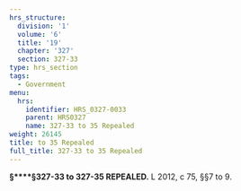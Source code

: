 ```yaml
---
hrs_structure:
  division: '1'
  volume: '6'
  title: '19'
  chapter: '327'
  section: 327-33
type: hrs_section
tags:
  - Government
menu:
  hrs:
    identifier: HRS_0327-0033
    parent: HRS0327
    name: 327-33 to 35 Repealed
weight: 26145
title: to 35 Repealed
full_title: 327-33 to 35 Repealed
---
```

**§****§327-33 to 327-35 REPEALED.** L 2012, c 75, §§7 to 9.